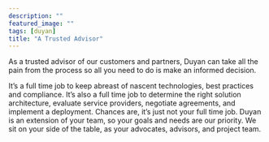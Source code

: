 ```yaml
---
description: ""
featured_image: ""
tags: [duyan]
title: "A Trusted Advisor"
---
```


As a trusted advisor of our customers and partners, Duyan can take all the pain from the process so all you need to do is make an informed decision. 

It’s a full time job to keep abreast of nascent technologies, best practices and compliance. It’s also a full time job to determine the right solution architecture, evaluate service providers, negotiate agreements, and implement a deployment. Chances are, it’s just not your full time job. Duyan is an extension of your team, so your goals and needs are our priority. We sit on your side of the table, as your advocates, advisors, and project team.
 
